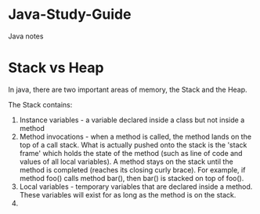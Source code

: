 # Java-Study-Guide

Java notes

# Stack vs Heap

In java, there are two important areas of memory, the Stack and the Heap. 

The Stack contains:

1. Instance variables - a variable declared inside a class but not inside a method
2. Method invocations - when a method is called, the method lands on the top of a call stack. What is actually pushed onto the stack is the 'stack frame' which holds the state of the method (such as line of code and values of all local variables). A method stays on the stack until the method is completed (reaches its closing curly brace). For example, if method foo() calls method bar(), then bar() is stacked on top of foo().
3. Local variables - temporary variables that are declared inside a method. These variables will exist for as long as the method is on the stack.
4. 

